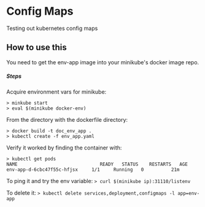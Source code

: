 
# Config Maps

Testing out kubernetes config maps

## How to use this
You need to get the env-app image into your minikube's docker image repo.

##### Steps

Acquire environment vars for minikube: 
```
> minkube start
> eval $(minikube docker-env)
```
From the directory with the dockerfile directory: 
```
> docker build -t doc_env_app .
> kubectl create -f env_app.yaml
```

Verify it worked by finding the container with:
```
> kubectl get pods
NAME                              READY   STATUS    RESTARTS   AGE
env-app-d-6cbc47f55c-hfjsx     1/1     Running   0          21m
```

To ping it and try the env variable:
```> curl $(minikube ip):31110/listenv```

To delete it:
```> kubectl delete services,deployment,configmaps -l app=env-app```
